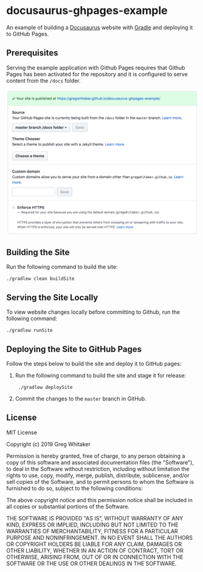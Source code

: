 # docusaurus-ghpages-example

An example of building a [Docusaurus](https://docusaurus.io/) website with [Gradle](https://www.gradle.org) and deploying it to GitHub Pages.

## Prerequisites
Serving the example application with Github Pages requires that Github Pages has been activated for the repository and it is configured to serve content from the `/docs` folder.

![github pages configuration](ghpages_config.png)

## Building the Site
Run the following command to build the site:

    ./gradlew clean buildSite

## Serving the Site Locally
To view website changes locally before committing to Github, run the following command:

    ./gradlew runSite

## Deploying the Site to GitHub Pages
Follow the steps below to build the site and deploy it to GitHub pages:

1. Run the following command to build the site and stage it for release:

        ./gradlew deploySite

2. Commit the changes to the `master` branch in GitHub.

## License
MIT License

Copyright (c) 2019 Greg Whitaker

Permission is hereby granted, free of charge, to any person obtaining a copy
of this software and associated documentation files (the "Software"), to deal
in the Software without restriction, including without limitation the rights
to use, copy, modify, merge, publish, distribute, sublicense, and/or sell
copies of the Software, and to permit persons to whom the Software is
furnished to do so, subject to the following conditions:

The above copyright notice and this permission notice shall be included in all
copies or substantial portions of the Software.

THE SOFTWARE IS PROVIDED "AS IS", WITHOUT WARRANTY OF ANY KIND, EXPRESS OR
IMPLIED, INCLUDING BUT NOT LIMITED TO THE WARRANTIES OF MERCHANTABILITY,
FITNESS FOR A PARTICULAR PURPOSE AND NONINFRINGEMENT. IN NO EVENT SHALL THE
AUTHORS OR COPYRIGHT HOLDERS BE LIABLE FOR ANY CLAIM, DAMAGES OR OTHER
LIABILITY, WHETHER IN AN ACTION OF CONTRACT, TORT OR OTHERWISE, ARISING FROM,
OUT OF OR IN CONNECTION WITH THE SOFTWARE OR THE USE OR OTHER DEALINGS IN THE
SOFTWARE.